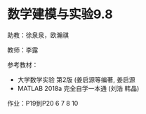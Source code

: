 # 数学建模与实验9.8

助教：徐泉泉，欧瀚祺

教师：李露

参考教材：

* 大学数学实验 第2版 (姜启源等编著, 姜启源 
* MATLAB 2018a 完全自学一本通 (刘浩 韩晶) 

作业：P19到P20 6 7 8 10